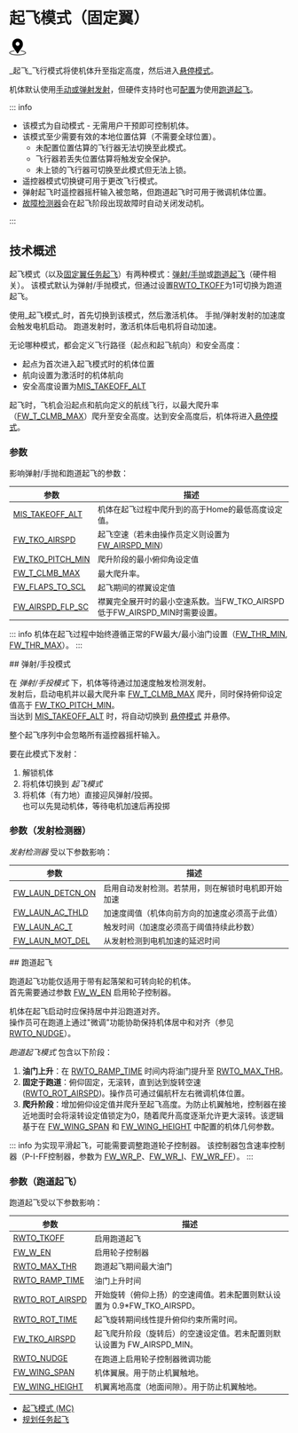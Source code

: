 # 起飞模式（固定翼）

<img src="../../assets/site/position_fixed.svg" title="Position fix required (e.g. GPS)" width="30px" />

_起飞_飞行模式将使机体升至指定高度，然后进入[悬停模式](../flight_modes_fw/takeoff.md)。

机体默认使用[手动或弹射发射](#catapult-hand-launch)，但硬件支持时也可[配置](#RWTO_TKOFF)为使用[跑道起飞](#runway-takeoff)。

::: info

- 该模式为自动模式 - 无需用户干预即可控制机体。
- 该模式至少需要有效的本地位置估算（不需要全球位置）。
  - 未配置位置估算的飞行器无法切换至此模式。
  - 飞行器若丢失位置估算将触发安全保护。
  - 未上锁的飞行器可切换至此模式但无法上锁。
- 遥控器模式切换键可用于更改飞行模式。
- 弹射起飞时遥控器摇杆输入被忽略，但跑道起飞时可用于微调机体位置。
- [故障检测器](../config/safety.md#failure-detector)会在起飞阶段出现故障时自动关闭发动机。

<!-- https://github.com/PX4/PX4-Autopilot/blob/main/src/modules/commander/ModeUtil/mode_requirements.cpp -->

:::

## 技术概述

起飞模式（以及[固定翼任务起飞](../flight_modes_fw/mission.md#mission-takeoff)）有两种模式：[弹射/手抛](#catapult-hand-launch)或[跑道起飞](#runway-takeoff)（硬件相关）。
该模式默认为弹射/手抛模式，但通过设置[RWTO_TKOFF](#RWTO_TKOFF)为1可切换为跑道起飞。

使用_起飞模式_时，首先切换到该模式，然后激活机体。
手抛/弹射发射的加速度会触发电机启动。
跑道发射时，激活机体后电机将自动加速。

无论哪种模式，都会定义飞行路径（起点和起飞航向）和安全高度：

- 起点为首次进入起飞模式时的机体位置
- 航向设置为激活时的机体航向
- 安全高度设置为[MIS_TAKEOFF_ALT](#MIS_TAKEOFF_ALT)

起飞时，飞机会沿起点和航向定义的航线飞行，以最大爬升率（[FW_T_CLMB_MAX](../advanced_config/parameter_reference.md#FW_T_CLMB_MAX)）爬升至安全高度。达到安全高度后，机体将进入[悬停模式](../flight_modes_fw/takeoff.md)。

### 参数

影响弹射/手抛和跑道起飞的参数：

| 参数                                                                                                   | 描述                                                                                                                      |
| ----------------------------------------------------------------------------------------------------------- | -------------------------------------------------------------------------------------------------------------------------------- |
| <a id="MIS_TAKEOFF_ALT"></a>[MIS_TAKEOFF_ALT](../advanced_config/parameter_reference.md#MIS_TAKEOFF_ALT)    | 机体在起飞过程中爬升到的高于Home的最低高度设定值。                                              |
| <a id="FW_TKO_AIRSPD"></a>[FW_TKO_AIRSPD](../advanced_config/parameter_reference.md#FW_TKO_AIRSPD)          | 起飞空速（若未由操作员定义则设置为[FW_AIRSPD_MIN](../advanced_config/parameter_reference.md#FW_AIRSPD_MIN)） |
| <a id="FW_TKO_PITCH_MIN"></a>[FW_TKO_PITCH_MIN](../advanced_config/parameter_reference.md#FW_TKO_PITCH_MIN) | 爬升阶段的最小俯仰角设定值                                                               |
| <a id="FW_T_CLMB_MAX"></a>[FW_T_CLMB_MAX](../advanced_config/parameter_reference.md#FW_T_CLMB_MAX)          | 最大爬升率。                                                                                                              |
| <a id="FW_FLAPS_TO_SCL"></a>[FW_FLAPS_TO_SCL](../advanced_config/parameter_reference.md#FW_FLAPS_TO_SCL)    | 起飞期间的襟翼设定值                                                                                                    |
| <a id="FW_AIRSPD_FLP_SC"></a>[FW_AIRSPD_FLP_SC](../advanced_config/parameter_reference.md#FW_AIRSPD_FLP_SC)  | 襟翼完全展开时的最小空速系数。当FW_TKO_AIRSPD低于FW_AIRSPD_MIN时需要设置。                                                                                             |

::: info
机体在起飞过程中始终遵循正常的FW最大/最小油门设置（[FW_THR_MIN](../advanced_config/parameter_reference.md#FW_THR_MIN), [FW_THR_MAX](../advanced_config/parameter_reference.md#FW_THR_MAX)）。
:::

<a id="hand_launch"></a>## 弹射/手投模式

在 _弹射/手投模式_ 下，机体等待通过加速度触发检测发射。  
发射后，启动电机并以最大爬升率 [FW_T_CLMB_MAX](#FW_T_CLMB_MAX) 爬升，同时保持俯仰设定值高于 [FW_TKO_PITCH_MIN](#FW_TKO_PITCH_MIN)。  
当达到 [MIS_TAKEOFF_ALT](#MIS_TAKEOFF_ALT) 时，将自动切换到 [悬停模式](../flight_modes_fw/hold.md) 并悬停。  

整个起飞序列中会忽略所有遥控器摇杆输入。  

要在此模式下发射：  

1. 解锁机体  
1. 将机体切换到 _起飞模式_  
1. 将机体（有力地）直接迎风弹射/投掷。  
   也可以先晃动机体，等待电机加速后再投掷  

### 参数（发射检测器）

_发射检测器_ 受以下参数影响：  

| 参数                                                                                                   | 描述                                                                              |
| ------------------------------------------------------------------------------------------------------- | --------------------------------------------------------------------------------- |
| <a id="FW_LAUN_DETCN_ON"></a>[FW_LAUN_DETCN_ON](../advanced_config/parameter_reference.md#FW_LAUN_DETCN_ON) | 启用自动发射检测。若禁用，则在解锁时电机即开始加速                                  |
| <a id="FW_LAUN_AC_THLD"></a>[FW_LAUN_AC_THLD](../advanced_config/parameter_reference.md#FW_LAUN_AC_THLD)    | 加速度阈值（机体向前方向的加速度必须高于此值）                                      |
| <a id="FW_LAUN_AC_T"></a>[FW_LAUN_AC_T](../advanced_config/parameter_reference.md#FW_LAUN_AC_T)             | 触发时间（加速度必须高于阈值持续此秒数）                                            |
| <a id="FW_LAUN_MOT_DEL"></a>[FW_LAUN_MOT_DEL](../advanced_config/parameter_reference.md#FW_LAUN_MOT_DEL)    | 从发射检测到电机加速的延迟时间                                                      |

<a id="runway_launch"></a>## 跑道起飞

跑道起飞功能仅适用于带有起落架和可转向轮的机体。  
首先需要通过参数 [FW_W_EN](#FW_W_EN) 启用轮子控制器。

机体在起飞启动时应保持居中并沿跑道对齐。  
操作员可在跑道上通过"微调"功能协助保持机体居中和对齐（参见 [RWTO_NUDGE](../advanced_config/parameter_reference.md#RWTO_NUDGE)）。

_跑道起飞模式_ 包含以下阶段：

1. **油门上升**：在 [RWTO_RAMP_TIME](../advanced_config/parameter_reference.md#RWTO_RAMP_TIME) 时间内将油门提升至 [RWTO_MAX_THR](../advanced_config/parameter_reference.md#RWTO_MAX_THR)。
2. **固定于跑道**：俯仰固定，无滚转，直到达到旋转空速 ([RWTO_ROT_AIRSPD](../advanced_config/parameter_reference.md#RWTO_ROT_AIRSPD))。操作员可通过偏航杆左右微调机体位置。
3. **爬升阶段**：增加俯仰设定值并爬升至起飞高度。为防止机翼触地，控制器在接近地面时会将滚转设定值锁定为0，随着爬升高度逐渐允许更大滚转。该逻辑基于在 [FW_WING_SPAN](#FW_WING_SPAN) 和 [FW_WING_HEIGHT](#FW_WING_HEIGHT) 中配置的机体几何参数。

::: info
为实现平滑起飞，可能需要调整跑道轮子控制器。
该控制器包含速率控制器（P-I-FF控制器，参数为 [FW_WR_P](../advanced_config/parameter_reference.md#FW_WR_P)、[FW_WR_I](../advanced_config/parameter_reference.md#FW_WR_I)、[FW_WR_FF](../advanced_config/parameter_reference.md#FW_WR_FF)）。
:::

### 参数（跑道起飞）

跑道起飞受以下参数影响：

| 参数                                                                                                   | 描述                                                                                                                  |
| ------------------------------------------------------------------------------------------------------- | --------------------------------------------------------------------------------------------------------------------- |
| <a id="RWTO_TKOFF"></a>[RWTO_TKOFF](../advanced_config/parameter_reference.md#RWTO_TKOFF)               | 启用跑道起飞                                                                                                          |
| <a id="FW_W_EN"></a>[FW_W_EN](../advanced_config/parameter_reference.md#FW_W_EN)                        | 启用轮子控制器                                                                                                        |
| <a id="RWTO_MAX_THR"></a>[RWTO_MAX_THR](../advanced_config/parameter_reference.md#RWTO_MAX_THR)         | 跑道起飞期间最大油门                                                                                                  |
| <a id="RWTO_RAMP_TIME"></a>[RWTO_RAMP_TIME](../advanced_config/parameter_reference.md#RWTO_RAMP_TIME)   | 油门上升时间                                                                                                          |
| <a id="RWTO_ROT_AIRSPD"></a>[RWTO_ROT_AIRSPD](../advanced_config/parameter_reference.md#RWTO_ROT_AIRSPD) | 开始旋转（俯仰上扬）的空速阈值。若未配置则默认设置为 0.9\*FW_TKO_AIRSPD。                                             |
| <a id="RWTO_ROT_TIME"></a>[RWTO_ROT_TIME](../advanced_config/parameter_reference.md#RWTO_ROT_TIME)     | 起飞旋转期间线性提升俯仰约束所需时间。                                                                                |
| <a id="FW_TKO_AIRSPD"></a>[FW_TKO_AIRSPD](../advanced_config/parameter_reference.md#FW_TKO_AIRSPD)       | 起飞爬升阶段（旋转后）的空速设定值。若未配置则默认设置为 FW_AIRSPD_MIN。                                            |
| <a id="RWTO_NUDGE"></a>[RWTO_NUDGE](../advanced_config/parameter_reference.md#RWTO_NUDGE)               | 在跑道上启用轮子控制器微调功能                                                                                      |
| <a id="FW_WING_SPAN"></a>[FW_WING_SPAN](../advanced_config/parameter_reference.md#FW_WING_SPAN)         | 机体翼展。用于防止机翼触地。                                                                                          |
| <a id="FW_WING_HEIGHT"></a>[FW_WING_HEIGHT](../advanced_config/parameter_reference.md#FW_WING_HEIGHT)   | 机翼离地高度（地面间隙）。用于防止机翼触地。                                                                          |## 另请参见

- [起飞模式 (MC)](../flight_modes_mc/takeoff.md)
- [规划任务起飞](../flight_modes_fw/mission.md#mission-takeoff)

<!-- this maps to AUTO_TAKEOFF in dev -->